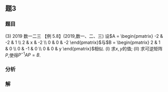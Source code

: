## 题3
### 题目
(3) 2019 数一二三 
【例 5.8】(2019,数一、二、三) 设$A = \begin{pmatrix} -2 & -2 & 1 \\ 2 & x & -2 \\ 0 & 0 & -2 \end{pmatrix}$与$B = \begin{pmatrix} 2 & 1 & 0 \\ 0 & -1 & 0 \\ 0 & 0 & y \end{pmatrix}$相似.
(I) 求$x, y$的值;
(II) 求可逆矩阵$P$,使得$P^{-1}AP = B$.
### 分析

### 解